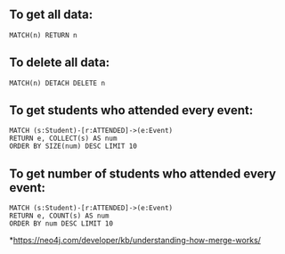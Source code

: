 ## To get all data:
    MATCH(n) RETURN n

## To delete all data:
    MATCH(n) DETACH DELETE n

## To get students who attended every event:
    MATCH (s:Student)-[r:ATTENDED]->(e:Event) 
    RETURN e, COLLECT(s) AS num
    ORDER BY SIZE(num) DESC LIMIT 10

## To get number of students who attended every event:
    MATCH (s:Student)-[r:ATTENDED]->(e:Event) 
    RETURN e, COUNT(s) AS num
    ORDER BY num DESC LIMIT 10

*https://neo4j.com/developer/kb/understanding-how-merge-works/